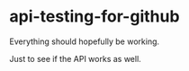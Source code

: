 # api-testing-for-github

Everything should hopefully be working.

Just to see if the API works as well.

